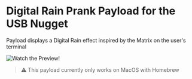 # Digital Rain Prank Payload for the USB Nugget
Payload displays a Digital Rain effect inspired by the Matrix on the user's terminal 

![Watch the Preview!](https://github.com/angelina-tsuboi/Digital_Rain_Payload/blob/main/result.gif)

> :warning:  This payload currently only works on MacOS with Homebrew
